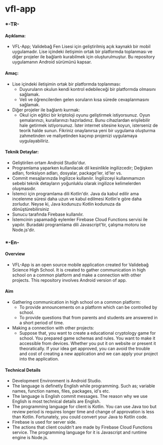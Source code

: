 # vfl-app

### *-TR-

#### Açıklama:

* VFL-App; Validebağ Fen Lisesi için geliştirilmiş açık kaynaklı bir mobil uygulamadır. Lise içindeki iletişimin ortak bir platformda toplanması ve diğer projeler ile bağlantı kurabilmek için oluşturulmuştur. Bu repository uygulamanın Android sürümünü kapsar. 

#### Amaç:

* Lise içindeki iletişimin ortak bir platformda toplanması:
  - Duyuruların okulun kendi kontrol edebileceği bir platformda olmasını sağlamak.
  - Veli ve öğrencilerden gelen soruların kısa sürede cevaplanmasını sağlamak.
* Diğer projeler ile bağlantı kurmak:
  - Okul için eğitici bir kriptoloji oyunu geliştirmek istiyorsunuz. Oyun şemalarınızı, kurallarınızı hazırladınız. Bunu cihazlardan erişilebilir hale getirmek istiyorsunuz. İster internet sitesine koyun, isterseniz de teorik halde sunun. Fikriniz onaylanırsa yeni bir uygulama oluşturma zahmetinden ve maliyetinden kaçınıp projenizi uygulamaya uygulayabiliriz.

#### Teknik Detaylar:

* Geliştirilen ortam Android Studio'dur.
* Programlama yaparken kullanılacak dil kesinlikle ingilizcedir; Değişken adları, fonksiyon adları, dosyalar, package'ler, id'ler vs.
* Commit mesajlarınızda İngilizce kullanılır. İngilizceyi kullanmamızın sebebi teknik detayların yoğunluklu olarak ingilizce kelimelerden oluşmasıdır. 
* İstemci için programlama dili Kotlin'dir. Java da kabul edilir ama incelenme süresi daha uzun ve kabul edilmesi Kotlin'e göre daha zorludur. Neyse ki, Java kodunuzu Kotlin kodunuza da dönüştürebilirsiniz
* Sunucu tarafında Firebase kullanılır.
* İstemcinin yapamadığı eylemler Firebase Cloud Functions servisi ile yapılır. Buradaki programlama dili Javascript'tir, çalışma motoru ise Node.js'dir.

### *-En-

#### Overview

* VFL-App is an open source mobile application created for Validebağ Science High School. It is created to gather communication in high school on a common platform and make a connection with other projects. This repository involves Android version of app.

#### Aim

* Gathering communication in high school on a common platform:
  - To provide announcements on a platform which can be controlled by school.
  - To provide questions that from parents and students are answered in a short period of time.
* Making a connection with other projects:
  - Suppose that, you want to create a educational cryptology game for school. You prepared game schemas and rules. You want to make it accessible from devices. Whether you put it on website or present it theoratically. If your idea get approved, you can avoid the trouble and cost of creating a new application and we can apply your project into the application. 

#### Technical Details

* Development Environment is Android Studio.
* The language is definetly English while programming. Such as; variable names, function names, files, packages, id's etc.
* The language is English commit messages. The reason why we use English is most technical details are English.
* The programming language for client is Kotlin. You can use Java too but review period is requires longer time and change of approvation is less than Kotlin. Fortunately, you could convert your Java to Kotlin code.
*  Firebase is used for server side.
*  The actions that client couldn't are made by Firebase Cloud Functions service. The programming language for it is Javascript and runtime engine is Node.js.
